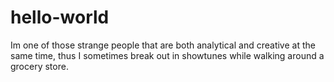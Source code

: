 # hello-world
Im one of those strange people that are both analytical and creative at the same time, thus I sometimes break out in showtunes while walking around a grocery store.
